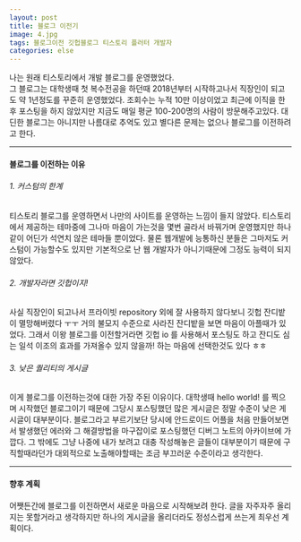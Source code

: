 ```yaml
---
layout: post
title: 블로그 이전기
image: 4.jpg
tags: 블로그이전 깃헙블로그 티스토리 플러터 개발자
categories: else
---
```

나는 원래 티스토리에서 개발 블로그를 운영했었다.  
그 블로그는 대학생때 첫 복수전공을 하던때 2018년부터 시작하고나서 직장인이 되고도 약 1년정도를 꾸준히 운영했었다.
조회수는 누적 10만 이상이었고 최근에 이직을 한 후 포스팅을 하지 않았지만 지금도 매일 평균 100-200명의 사람이 방문해주고있다.
대딘한 블로그는 아니지만 나름대로 추억도 있고 별다른 문제는 없으나 블로그를 이전하려고 한다.

***

#### 블로그를 이전하는 이유

###### 1. 커스텀의 한계

티스토리 블로그를 운영하면서 나만의 사이트를 운영하는 느낌이 들지 않았다.
티스토리에서 제공하는 테마중에 그나마 마음이 가는것을 몇번 골라서 바꿔가며 운영했지만 하나같이 어딘가 석연치 않은 테마들 뿐이었다.
물론 웹개발에 능통하신 분들은 그마저도 커스텀이 가능할수도 있지만 기본적으로 난 웹 개발자가 아니기때문에 그정도 능력이 되지않았다.

###### 2. 개발자라면 깃헙이지!

사실 직장인이 되고나서 프라이빗 repository 외에 잘 사용하지 않다보니 깃헙 잔디밭이 멸망해버렸다 ㅜㅜ
거의 불모지 수준으로 사라진 잔디밭을 보면 마음이 아플때가 있었다.
그래서 이왕 블로그를 이전할거라면 깃헙 io 를 사용해서 포스팅도 하고 잔디도 심는 일석 이조의 효과를 가져올수 있지 않을까! 하는 마음에 선택한것도 있다 ㅎㅎ

###### 3. 낮은 퀄리티의 게시글

이게 블로그를 이전하는것에 대한 가장 주된 이유이다.
대학생때 hello world! 를 찍으며 시작했던 블로그이기 때문에 그당시 포스팅했던 많은 게시글은 정말 수준이 낮은 게시글이 대부분이다.
블로그라고 부르기보단 당시에 안드로이드 어플을 처음 만들어보면서 발생했던 에러와 그 해결방법을 마구잡이로 포스팅했던 디버그 노트의 아카이브에 가깝다.
그 밖에도 그냥 나중에 내가 보려고 대충 작성해놓은 글들이 대부분이기 때문에 구직할때라던가 대외적으로 노출해야할때는 조금 부끄러운 수준이라고 생각한다.

***
#### 향후 계획

어쨋든간에 블로그를 이전하면서 새로운 마음으로 시작해보려 한다. 
글을 자주자주 올리지는 못할거라고 생각하지만 하나의 게시글을 올리더라도 정성스럽게 쓰는게 최우선 계획이다.
